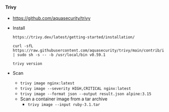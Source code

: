 #### Trivy

- <https://github.com/aquasecurity/trivy>

- Install
  ```
  https://trivy.dev/latest/getting-started/installation/

  curl -sfL https://raw.githubusercontent.com/aquasecurity/trivy/main/contrib/install.sh | sudo sh -s -- -b /usr/local/bin v0.59.1

  trivy version
  ```

- Scan
  - `trivy image nginx:latest`
  - `trivy image --severity HIGH,CRITICAL nginx:latest`
  - `trivy image --format json --output result.json alpine:3.15`
  - Scan a container image from a tar archive
    - `trivy image --input ruby-3.1.tar`